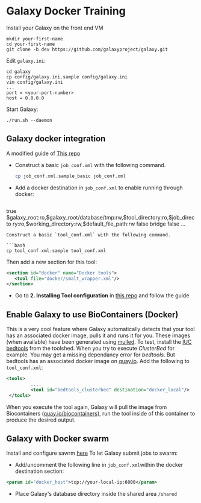 # Galaxy Docker Training

Install your Galaxy on the front end VM
 ```
mkdir your-first-name
cd your-first-name
git clone -b dev https://github.com/galaxyproject/galaxy.git
```
Edit ``galaxy.ini``:
```
cd galaxy
cp config/galaxy.ini.sample config/galaxy.ini
vim config/galaxy.ini
...
port = <your-port-number>
host = 0.0.0.0
```
Start Galaxy:
```
./run.sh --daemon
```
Galaxy docker integration
---------------------------
A modified guide of [This repo](https://github.com/apetkau/galaxy-hackathon-2014/edit/master/README.md)

* Construct a basic `job_conf.xml` with the following command.
   
   ```bash
   cp job_conf.xml.sample_basic job_conf.xml
   ```
   
* Add a docker destination in `job_conf.xml` to enable running through docker:
   
   ```xml
<destination id="docker_local" runner="local">
         <param id="docker_enabled">true</param>
         <param id="docker_volumes">$galaxy_root:ro,$galaxy_root/database/tmp:rw,$tool_directory:ro,$job_directo
 ry:ro,$working_directory:rw,$default_file_path:rw</param>
         <param id="docker_sudo">false</param>
         <param id="docker_net">bridge</param>
         <param id="docker_auto_rm">false</param>
        <!-- <param id="docker_host">tcp://0.0.0.0:6000</param> -->
 </destination> 
 …
 <tools>
         <tool id="smalt_wrapper (docker)" destination="docker_local"/>
      
 </tools>

   ```
   Construct a basic `tool_conf.xml` with the following command.
   
   ```bash
   cp tool_conf.xml.sample tool_conf.xml
   ```
   Then add a new section for this tool:
   
   ```xml
  <section id="docker" name="Docker tools">
      <tool file="docker/smalt_wrapper.xml"/>
  </section>
   ```
 * Go to **2. Installing Tool configuration** in [this repo](https://github.com/apetkau/galaxy-hackathon-2014/tree/master/smalt) and follow the guide
 
Enable Galaxy to use BioContainers (Docker)
-------------------------------------------
This is a very cool feature where Galaxy automatically detects that your tool has an associated docker image, pulls it and runs it for you. These images (when available) have been generated using [mulled](https://github.com/mulled). To test, install the [IUC bedtools](https://toolshed.g2.bx.psu.edu/repository?repository_id=8d84903cc667dbe7&changeset_revision=7b3aaff0d78c) from the toolshed. When you try to execute *ClusterBed* for example. You may get a missing dependancy error for *bedtools*. But bedtools has an associated docker image on [quay.io](https://quay.io/). Add the following to ``tool_conf.xml``:
```xml
<tools>
         ....
         <tool id="bedtools_clusterbed" destination="docker_local"/>
 </tools>
```
When you execute the tool again, Galaxy will pull the image from Biocontainers ([quay.io/biocontainers](https://quay.io/organization/biocontainers)), run the tool inside of this container to produce the desired output.
 
Galaxy with Docker swarm
-------------------------
Install and configure sawrm [here](swarm.md)
To let Galaxy submit jobs to swarm:
* Add/uncomment the following line in ``job_conf.xml``within the docker destination section:
```xml
<param id="docker_host">tcp://your-local-ip:6000</param>
```
* Place Galaxy's database directory inside the shared area ``/shared``
